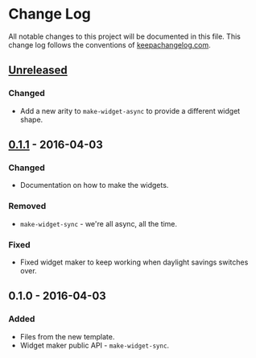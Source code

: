 # Change Log
All notable changes to this project will be documented in this file. This change log follows the conventions of [keepachangelog.com](http://keepachangelog.com/).

## [Unreleased]
### Changed
- Add a new arity to `make-widget-async` to provide a different widget shape.

## [0.1.1] - 2016-04-03
### Changed
- Documentation on how to make the widgets.

### Removed
- `make-widget-sync` - we're all async, all the time.

### Fixed
- Fixed widget maker to keep working when daylight savings switches over.

## 0.1.0 - 2016-04-03
### Added
- Files from the new template.
- Widget maker public API - `make-widget-sync`.

[Unreleased]: https://github.com/your-name/one/compare/0.1.1...HEAD
[0.1.1]: https://github.com/your-name/one/compare/0.1.0...0.1.1

